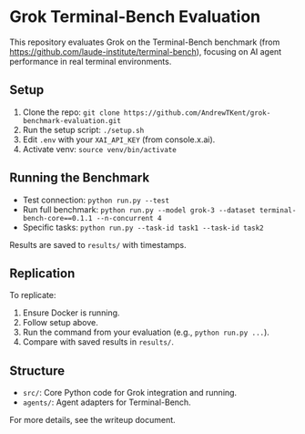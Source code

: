 # Grok Terminal-Bench Evaluation

This repository evaluates Grok on the Terminal-Bench benchmark (from https://github.com/laude-institute/terminal-bench), focusing on AI agent performance in real terminal environments.

## Setup
1. Clone the repo: `git clone https://github.com/AndrewTKent/grok-benchmark-evaluation.git`
2. Run the setup script: `./setup.sh`
3. Edit `.env` with your `XAI_API_KEY` (from console.x.ai).
4. Activate venv: `source venv/bin/activate`

## Running the Benchmark
- Test connection: `python run.py --test`
- Run full benchmark: `python run.py --model grok-3 --dataset terminal-bench-core==0.1.1 --n-concurrent 4`
- Specific tasks: `python run.py --task-id task1 --task-id task2`

Results are saved to `results/` with timestamps.

## Replication
To replicate:
1. Ensure Docker is running.
2. Follow setup above.
3. Run the command from your evaluation (e.g., `python run.py ...`).
4. Compare with saved results in `results/`.

## Structure
- `src/`: Core Python code for Grok integration and running.
- `agents/`: Agent adapters for Terminal-Bench.

For more details, see the writeup document.
